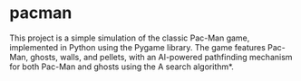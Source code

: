 # pacman
This project is a simple simulation of the classic Pac-Man game, implemented in Python using the Pygame library. The game features Pac-Man, ghosts, walls, and pellets, with an AI-powered pathfinding mechanism for both Pac-Man and ghosts using the A search algorithm*.

